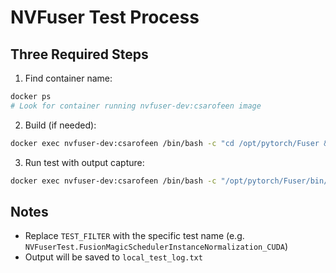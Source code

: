 # NVFuser Test Process

## Three Required Steps

1. Find container name:
```bash
docker ps
# Look for container running nvfuser-dev:csarofeen image
```

2. Build (if needed):
```bash
docker exec nvfuser-dev:csarofeen /bin/bash -c "cd /opt/pytorch/Fuser && pip install . -v"
```

3. Run test with output capture:
```bash
docker exec nvfuser-dev:csarofeen /bin/bash -c "/opt/pytorch/Fuser/bin/test_nvfuser --gtest_filter='TEST_FILTER' ; echo '=== TEST COMPLETE ==='" > local_test_log.txt 2>&1
```

## Notes
- Replace `TEST_FILTER` with the specific test name (e.g. `NVFuserTest.FusionMagicSchedulerInstanceNormalization_CUDA`)
- Output will be saved to `local_test_log.txt` 